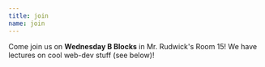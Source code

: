 ```yaml
---
title: join
name: join
---
```

<p>
	Come join us on <strong>Wednesday B Blocks</strong> in Mr. Rudwick's Room 15! 
	We have lectures on cool web-dev stuff (see below)!
</p>